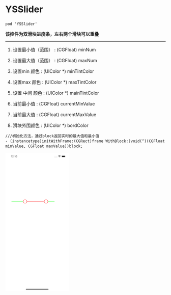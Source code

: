 # YSSlider


`pod 'YSSlider'
`

**该控件为双滑块进度条，左右两个滑块可以重叠**

-------

1. 设置最小值（范围） : (CGFloat) minNum

2. 设置最大值（范围） : (CGFloat) maxNum

3. 设置min 颜色 : (UIColor *) minTintColor

4. 设置max 颜色 : (UIColor *) maxTintColor

5. 设置 中间 颜色 : (UIColor *) mainTintColor

6. 当前最小值 : (CGFloat) currentMinValue

7. 当前最大值 : (CGFloat) currentMaxValue

8. 滑块外围颜色 : (UIColor *) bordColor


```
///初始化方法，通过block返回实时的最大值和最小值
- (instancetype)initWithFrame:(CGRect)frame WithBlock:(void(^)(CGFloat minValue, CGFloat maxValue))block;
```




![](https://github.com/AaronDQQ/YSSlider/blob/master/Images/Slider.png)
